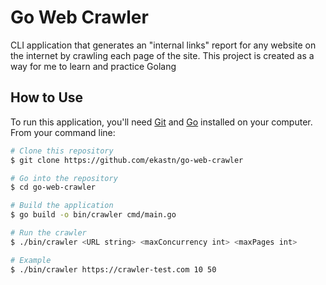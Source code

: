 # Go Web Crawler
CLI application that generates an "internal links" report for any website on the internet by crawling each page of the site.
This project is created as a way for me to learn and practice Golang

## How to Use
To run this application, you'll need [Git](https://git-scm.com) and [Go](https://go.dev/dl/) installed on your computer. From your command line:

```bash
# Clone this repository
$ git clone https://github.com/ekastn/go-web-crawler

# Go into the repository
$ cd go-web-crawler

# Build the application
$ go build -o bin/crawler cmd/main.go

# Run the crawler
$ ./bin/crawler <URL string> <maxConcurrency int> <maxPages int>

# Example
$ ./bin/crawler https://crawler-test.com 10 50
```

